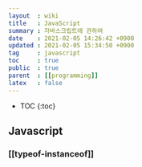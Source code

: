 ```yaml
---
layout  : wiki
title   : JavaScript
summary : 자바스크립트에 관하여
date    : 2021-02-05 14:26:42 +0900
updated : 2021-02-05 15:34:50 +0900
tag     : javascript
toc     : true
public  : true
parent  : [[programming]]
latex   : false
---
```

* TOC
{:toc}

## Javascript
### [[typeof-instanceof]] 
